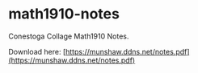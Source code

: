 # math1910-notes

Conestoga Collage Math1910 Notes.

Download here: [https://munshaw.ddns.net/notes.pdf](https://munshaw.ddns.net/notes.pdf)
